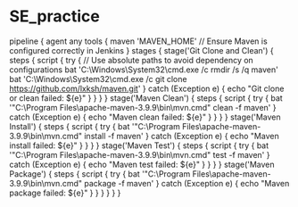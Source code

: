 # SE_practice

pipeline {
    agent any
    tools {
        maven 'MAVEN_HOME' // Ensure Maven is configured correctly in Jenkins
    }
    stages {
        stage('Git Clone and Clean') {
            steps {
                script {
                    try {
                        // Use absolute paths to avoid dependency on configurations
                        bat 'C:\\Windows\\System32\\cmd.exe /c rmdir /s /q maven'
                        bat 'C:\\Windows\\System32\\cmd.exe /c git clone https://github.com/lxksh/maven.git'
                    } catch (Exception e) {
                        echo "Git clone or clean failed: ${e}"
                    }
                }
            }
        }
        stage('Maven Clean') {
            steps {
                script {
                    try {
                        bat '"C:\\Program Files\\apache-maven-3.9.9\\bin\\mvn.cmd" clean -f maven'
                    } catch (Exception e) {
                        echo "Maven clean failed: ${e}"
                    }
                }
            }
        }
        stage('Maven Install') {
            steps {
                script {
                    try {
                        bat '"C:\\Program Files\\apache-maven-3.9.9\\bin\\mvn.cmd" install -f maven'
                    } catch (Exception e) {
                        echo "Maven install failed: ${e}"
                    }
                }
            }
        }
        stage('Maven Test') {
            steps {
                script {
                    try {
                        bat '"C:\\Program Files\\apache-maven-3.9.9\\bin\\mvn.cmd" test -f maven'
                    } catch (Exception e) {
                        echo "Maven test failed: ${e}"
                    }
                }
            }
        }
        stage('Maven Package') {
            steps {
                script {
                    try {
                        bat '"C:\\Program Files\\apache-maven-3.9.9\\bin\\mvn.cmd" package -f maven'
                    } catch (Exception e) {
                        echo "Maven package failed: ${e}"
                    }
                }
            }
        }
    }
}
